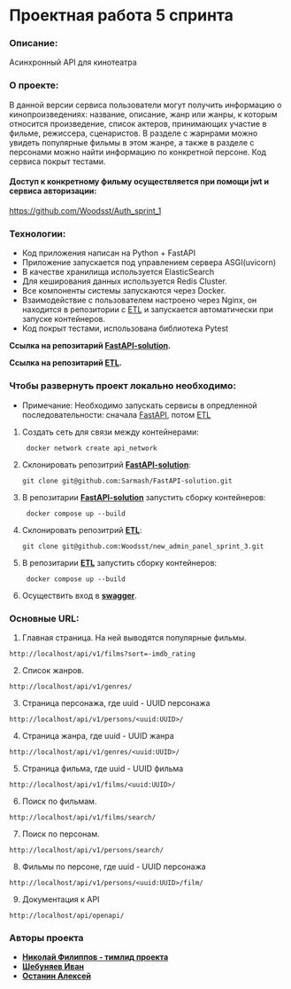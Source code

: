 # Проектная работа 5 спринта

### Описание:
Асинхронный API для кинотеатра

### О проекте:
В данной версии сервиса пользователи могут получить информацию о кинопроизведениях: название, описание, жанр или жанры, 
к которым относится произведение, список актеров, принимающих участие в фильме, режиссера, сценаристов. В разделе с жарнрами
можно увидеть популярные фильмы в этом жанре, а также в разделе с персонами можно найти информацию по конкретной персоне.
Код сервиса покрыт тестами.
#### Доступ к конкретному фильму осуществляется при помощи jwt и сервиса авторизации:
https://github.com/Woodsst/Auth_sprint_1

### Технологии:
- Код приложения написан на Python + FastAPI
- Приложение запускается под управлением сервера ASGI(uvicorn)
- В качестве хранилища используется ElasticSearch
- Для кеширования данных используется Redis Cluster.
- Все компоненты системы запускаются через Docker.
- Взаимодействие с пользователем настроено через Nginx,
он находится в репозитории с [ETL](https://github.com/Woodsst/new_admin_panel_sprint_3)
и запускается автоматически при запуске контейнеров.
- Код покрыт тестами, использована библиотека Pytest

**Ссылка на репозитарий [FastAPI-solution](https://github.com/Sarmash/FastAPI-solution).**

**Ссылка на репозитарий [ETL](https://github.com/Woodsst/new_admin_panel_sprint_3).**

### Чтобы развернуть проект локально необходимо:
* Примечание: Необходимо запускать сервисы в опредленной последовательности:
сначала [FastAPI](https://github.com/Sarmash/FastAPI-solution), потом [ETL](https://github.com/Woodsst/new_admin_panel_sprint_3)
1. Создать сеть для связи между контейнерами:
   ```commandline
    docker network create api_network
   ```
2. Склонировать репозитрий **[FastAPI-solution](https://github.com/Sarmash/FastAPI-solution)**:
   ```commandline
   git clone git@github.com:Sarmash/FastAPI-solution.git
   ```
3. В репозитарии **[FastAPI-solution](https://github.com/Sarmash/FastAPI-solution)** запустить сборку контейнеров:
   ```commandline
    docker compose up --build
   ```
4. Склонировать репозитрий **[ETL](https://github.com/Woodsst/new_admin_panel_sprint_3)**:
   ```commandline
   git clone git@github.com:Woodsst/new_admin_panel_sprint_3.git
   ```
5. В репозитарии **[ETL](https://github.com/Woodsst/new_admin_panel_sprint_3)** запустить сборку контейнеров:
   ```commandline
    docker compose up --build
   ```
6. Осуществить вход в **[swagger](http://localhost/api/openapi)**.

### Основные URL:

1. Главная страница. На ней выводятся популярные фильмы.

```
http://localhost/api/v1/films?sort=-imdb_rating
```
2. Список жанров.
```
http://localhost/api/v1/genres/
```
3. Страница персонажа, где uuid - UUID персонажа
```
http://localhost/api/v1/persons/<uuid:UUID>/
```
4. Страница жанра, где uuid - UUID жанра
```
http://localhost/api/v1/genres/<uuid:UUID>/
```
5. Страница фильма, где uuid - UUID фильма
```
http://localhost/api/v1/films/<uuid:UUID>/
```
6. Поиск по фильмам.
```
http://localhost/api/v1/films/search/
```
7. Поиск по персонам.
```
http://localhost/api/v1/persons/search/
```
8. Фильмы по персоне, где uuid - UUID персонажа
```
http://localhost/api/v1/persons/<uuid:UUID>/film/
```
9. Документация к API
```
http://localhost/api/openapi/
```
### Авторы проекта

* [**Николай Филиппов - тимлид проекта**](https://github.com/Sarmash)
* [**Шебуняев Иван**](https://github.com/Woodsst)
* [**Останин Алексей**](https://github.com/A1exit)
